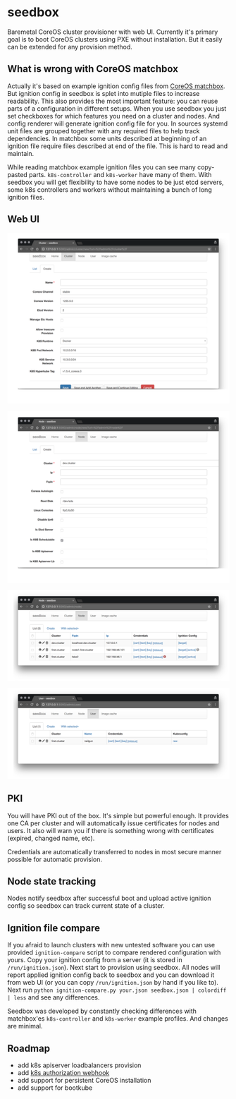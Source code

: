 # seedbox

Baremetal CoreOS cluster provisioner with web UI. Currently it's primary goal is to boot CoreOS
clusters using PXE without installation. But it easily can be extended for any provision method.

## What is wrong with CoreOS matchbox

Actually it's based on example ignition config files from [CoreOS matchbox](https://github.com/coreos/matchbox).
But ignition config in seedbox is splet into mutiple files to increase readability. This also
provides the most important feature: you can reuse parts of a configuration in different setups.
When you use seedbox you just set checkboxes for which features you need on a cluster and nodes. And
config renderer will generate ignition config file for you. In sources systemd unit files are grouped together
with any required files to help track dependencies. In matchbox some units described at beginning of an
ignition file require files described at end of the file. This is hard to read and maintain.

While reading matchbox example ignition files you can see many copy-pasted parts. `k8s-controller` and
`k8s-worker` have many of them. With seedbox you will get flexibility to have some nodes to be just etcd servers,
some k8s controllers and workers without maintaining a bunch of long ignition files.

## Web UI

![](docs/img/cluster-create.png)

![](docs/img/node-create.png)

![](docs/img/node-list.png)

![](docs/img/user-list.png)

## PKI

You will have PKI out of the box. It's simple but powerful enough. It provides one CA per cluster and will
automatically issue certificates for nodes and users. It also will warn you if there is something
wrong with certificates (expired, changed name, etc).

Credentials are automatically transferred to nodes in most secure manner possible for automatic provision.

## Node state tracking

Nodes notify seedbox after successful boot and upload active ignition config so seedbox can track
current state of a cluster.

## Ignition file compare

If you afraid to launch clusters with new untested software you can use provided `ignition-compare`
script to compare rendered configuration with yours. Copy your ignition config from a server (it is stored
in `/run/ignition.json`). Next start to provision using seedbox. All nodes will report applied ignition
config back to seedbox and you can download it from web UI (or you can copy `/run/ignition.json` by hand
if you like to). Next run `python ignition-compare.py your.json seedbox.json | colordiff | less` and see
any differences.

Seedbox was developed by constantly checking differences with matchbox'es `k8s-controller` and `k8s-worker`
example profiles. And changes are minimal.

## Roadmap

* add k8s apiserver loadbalancers provision
* add [k8s authorization webhook](https://kubernetes.io/docs/admin/authorization/)
* add support for persistent CoreOS installation
* add support for bootkube

